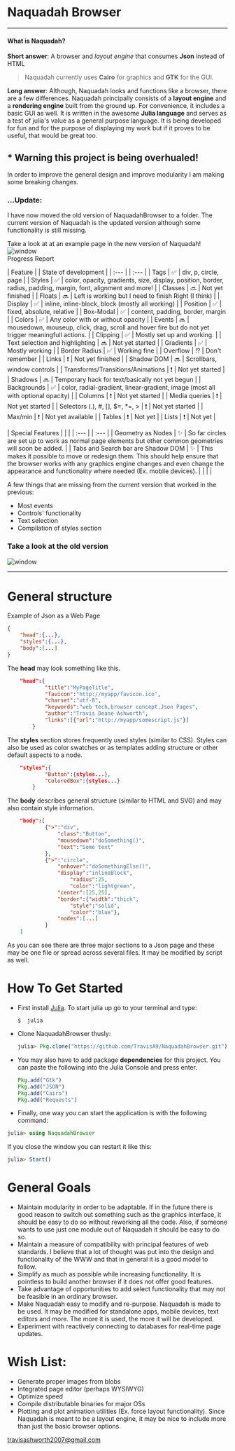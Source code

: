 # Naquadah Browser

---

#### What is Naquadah?

**Short answer**: A browser and _layout engine_ that consumes **Json** instead of HTML

> Naquadah currently uses **Cairo** for graphics and **GTK** for the GUI.

**Long answer**: Although, Naquadah looks and functions like a browser, there are a few differences. Naquadah principally consists of a **layout engine** and a **rendering engine** built from the ground up. For convenience, it includes a basic GUI as well. It is written in the awesome **Julia language** and serves as a test of julia's value as a general purpose language. It is being developed for fun and for the purpose of displaying my work but if it proves to be useful, that would be great too.

## \* Warning this project is being overhualed!

In order to improve the general design and improve modularity I am making some breaking changes.

### ...Update:

I have now moved the old version of NaquadahBrowser to a folder. The current version of Naquadah is the updated version although some functionality is still missing.

Take a look at at an example page in the new version of Naquadah!  
![window](doc/figures/Naquadah_2017.png)  
Progress Report

| Feature | |  State of development |
| :--- | |  :--- |
| Tags |   :white_check_mark: |  div, p, circle, page |
| Styles |  :white_check_mark: |  color, opacity, gradients, size, display, position, border, radius, padding, margin, font, alignment and more! |
| Classes |  :soon: |  Not yet finished |
| Floats | :soon: |  Left is working but I need to finish Right \(I think\) |
| Display |  :white_check_mark: |  inline, inline-block, block \(mostly all working\) |
| Position |  :white_check_mark: |  fixed, absolute, relative |
| Box-Modal |  :white_check_mark: |  content, padding, border, margin |
| Colors |  :white_check_mark: |  Any color with or without opacity |
| Events | :soon: |  mousedown, mouseup, click, drag, scroll and hover fire but do not yet trigger meaningfull actions. |
| Clipping |  :white_check_mark: |  Mostly set up and working. |
| Text selection and highlighting | :soon: |  Not yet started |
| Gradients |  :white_check_mark: |  Mostly working |
| Border Radius |  :white_check_mark: |  Working fine |
| Overflow |  :interrobang: |  Don't remember |
| Links |  :heavy_exclamation_mark: |  Not yet finished |
| Shadow DOM | :soon: |  Scrollbars, window controls |
| Transforms/Transitions/Animations |  :heavy_exclamation_mark: |  Not yet started |
| Shadows | :soon: |  Temporary hack for text/basically not yet begun |
| Backgrounds |  :white_check_mark: |  color, radial-gradient, linear-gradient, image \(most all with optional opacity\) |
| Columns |  :heavy_exclamation_mark: |  Not yet started |
| Media queries |  :heavy_exclamation_mark: |  Not yet started |
| Selectors \(.\),   \#,   \[\],   $=,   \*=,   &gt; |  :heavy_exclamation_mark: |  Not yet started |
| Max/min |  :heavy_exclamation_mark: |  Not yet available |
| Tables |  :heavy_exclamation_mark: |  Not yet |
| Lists |   :heavy_exclamation_mark: |  Not yet |



| Special Features | |   |
| :--- | |  :--- |
| Geometry as Nodes |  :sparkles: |  So far circles are set up to work as normal page elements but other common geometries will soon be added. |
| Tabs and Search bar are Shadow DOM |  :sparkles: |  This makes it possible to move or redesign them. This should help ensure that the browser works with any graphics engine changes and even change the appearance and functionality where needed \(Ex. mobile devices\). |
|  |  |

A few things that are missing from the current version that worked in the previous:

* Most events
* Controls' functionality
* Text selection
* Compilation of styles section

### Take a look at the old version

![window](doc/figures/browser-1.gif)



---

# General structure

Example of Json as a Web Page

```JSON
{
    "head":{...},
    "styles":{...},
    "body":[...]
}
```

The **head** may look something like this.

```JSON
    "head":{
            "title":"MyPageTitle",
            "favicon":"http://myapp/favicon.ico",
            "charset":"utf-8",
            "keywords":"web tech,browser concept,Json Pages",
            "author":"Travis Deane Ashworth",
            "links":[{"url":"http://myapp/somescript.js"}]
        }
```

The **styles** section stores frequently used styles \(similar to CSS\). Styles can also be used as color swatches or as templates adding structure or other default aspects to a node.

```JSON
    "styles":{
            "Button":{styles...},
            "ColoredBox":{styles...}
        }
```

The **body** describes general structure \(similar to HTML and SVG\) and may also contain style information.

```JSON
    "body":[
            {">":"div",
                "class":"Button",
                "mousedown":"doSomething()",
                "text":"Some text"
            },
            {">":"circle",
                "onhover":"doSomethingElse()",
                "display":"inlineBlock",
                    "radius":25,        
                    "color":"lightgreen",
                "center":[25,25],
                "border":{"width":"thick",
                    "style":"solid",
                    "color":"blue"},
                "nodes":[...]
            }
    ]
```

As you can see there are three major sections to a Json page and these may be one file or spread across several files. It may be modified by script as well.

# How To Get Started

* First install [Julia](http://julialang.org/downloads/). To start julia up go to your terminal and type:

  ```
  $  julia
  ```

* Clone NaquadahBrowser thusly:

  ```julia
  julia> Pkg.clone("https://github.com/TravisA9/NaquadahBrowser.git")
  ```

* You may also have to add package **dependencies** for this project. You can paste the following into the Julia Console and press enter.

  ```julia
  Pkg.add("Gtk")
  Pkg.add("JSON")
  Pkg.add("Cairo")
  Pkg.add("Requests")
  ```

* Finally, one way you can start the application is with the following command:

```julia
julia> using NaquadahBrowser
```

If you close the window you can restart it like this:

```julia
julia> Start()
```

# General Goals

* Maintain modularity in order to be adaptable. If in the future there is good reason to switch out something such as the graphics interface, it should be easy to do so without reworking all the code. Also, if someone wants to use just one module out of Naquadah it should be easy to do so.
* Maintain a measure of compatibility with principal features of web standards. I believe that a lot of thought was put into the design and functionality of the WWW and that in general it is a good model to follow.
* Simplify as much as possible while increasing functionality. It is pointless to build another browser if it does not offer good features.
* Take advantage of opportunities to add select functionality that may not be feasible in an ordinary browser.
* Make Naquadah easy to modify and re-purpose. Naquadah is made to be used. It may be modified for standalone apps, mobile devices, text editors and more. The more it is used, the more it will be developed.
* Experiment with reactively connecting to databases for real-time page updates.

# Wish List:

* Generate proper images from blobs
* Integrated page editor \(perhaps WYSIWYG\)
* Optimize speed
* Compile distributable binaries for major OSs
* Plotting and plot animation utilities \(Ex. force layout functionality\). Since Naquadah is meant to be a layout engine, it may be nice to include more than just the basic browser options.





travisashworth2007@gmail.com
